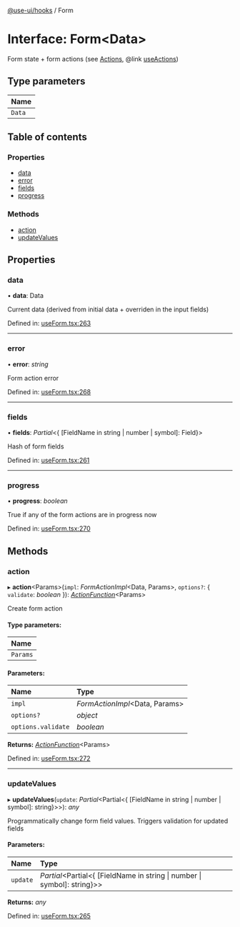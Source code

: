[@use-ui/hooks](../README.md) / Form

# Interface: Form<Data\>

Form state + form actions (see [Actions](actions.md), @link [useActions](../README.md#useactions))

## Type parameters

| Name |
| :------ |
| `Data` |

## Table of contents

### Properties

- [data](form.md#data)
- [error](form.md#error)
- [fields](form.md#fields)
- [progress](form.md#progress)

### Methods

- [action](form.md#action)
- [updateValues](form.md#updatevalues)

## Properties

### data

• **data**: Data

Current data (derived from initial data + overriden in the input fields)

Defined in: [useForm.tsx:263](https://github.com/vasyas/use-ui-hooks/blob/79a3bd9/src/useForm.tsx#L263)

___

### error

• **error**: *string*

Form action error

Defined in: [useForm.tsx:268](https://github.com/vasyas/use-ui-hooks/blob/79a3bd9/src/useForm.tsx#L268)

___

### fields

• **fields**: *Partial*<{ [FieldName in string \| number \| symbol]: Field}\>

Hash of form fields

Defined in: [useForm.tsx:261](https://github.com/vasyas/use-ui-hooks/blob/79a3bd9/src/useForm.tsx#L261)

___

### progress

• **progress**: *boolean*

True if any of the form actions are in progress now

Defined in: [useForm.tsx:270](https://github.com/vasyas/use-ui-hooks/blob/79a3bd9/src/useForm.tsx#L270)

## Methods

### action

▸ **action**<Params\>(`impl`: *FormActionImpl*<Data, Params\>, `options?`: { `validate`: *boolean*  }): [*ActionFunction*](actionfunction.md)<Params\>

Create form action

#### Type parameters:

| Name |
| :------ |
| `Params` |

#### Parameters:

| Name | Type |
| :------ | :------ |
| `impl` | *FormActionImpl*<Data, Params\> |
| `options?` | *object* |
| `options.validate` | *boolean* |

**Returns:** [*ActionFunction*](actionfunction.md)<Params\>

Defined in: [useForm.tsx:272](https://github.com/vasyas/use-ui-hooks/blob/79a3bd9/src/useForm.tsx#L272)

___

### updateValues

▸ **updateValues**(`update`: *Partial*<Partial<{ [FieldName in string \| number \| symbol]: string}\>\>): *any*

Programmatically change form field values. Triggers validation for updated fields

#### Parameters:

| Name | Type |
| :------ | :------ |
| `update` | *Partial*<Partial<{ [FieldName in string \| number \| symbol]: string}\>\> |

**Returns:** *any*

Defined in: [useForm.tsx:265](https://github.com/vasyas/use-ui-hooks/blob/79a3bd9/src/useForm.tsx#L265)
